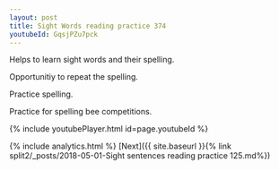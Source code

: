 ```yaml
---
layout: post
title: Sight Words reading practice 374
youtubeId: GqsjPZu7pck
---
```

 
 
Helps to learn sight words and their spelling.

Opportunitiy to repeat the spelling. 

Practice spelling. 
 
Practice for spelling bee competitions. 
 
{% include youtubePlayer.html id=page.youtubeId %}
 
 
{% include analytics.html %} 
[Next]({{ site.baseurl }}{% link  split2/_posts/2018-05-01-Sight sentences reading practice 125.md%})
 
